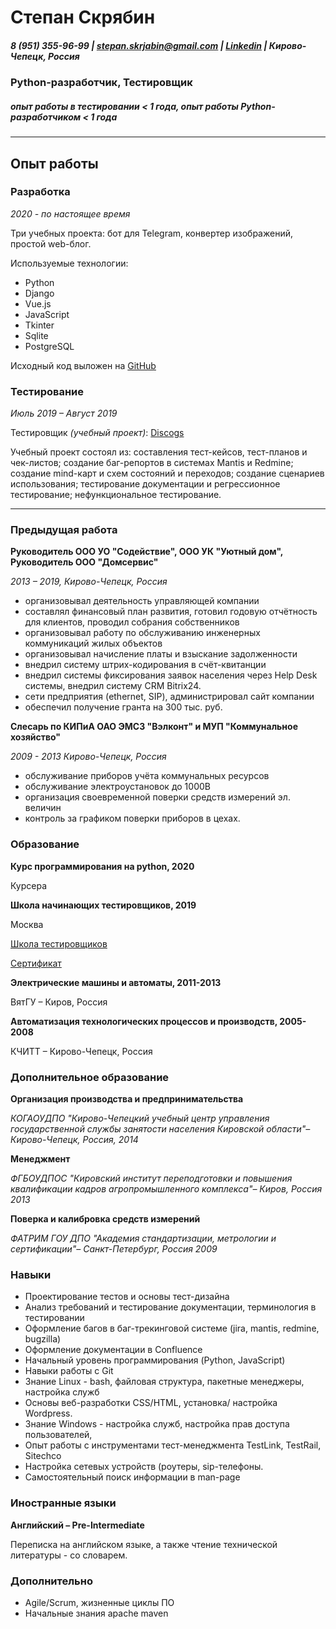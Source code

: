 
# Степан Скрябин #

##### 8 (951) 355-96-99 | <stepan.skrjabin@gmail.com> | [Linkedin](https://www.linkedin.com/in/stepan-skryabin) | Кирово-Чепецк, Россия #####

### Python-разработчик, Тестировщик ###

##### опыт работы в тестировании < 1 года, опыт работы Python-разработчиком < 1 года #####
________________________________________________________________________________________
## Опыт работы ##

### Разработка ###
*2020 - по настоящее время*

Три учебных проекта: бот для Telegram, конвертер изображений, простой web-блог.

Используемые технологии:
- Python
- Django
- Vue.js
- JavaScript
- Tkinter
- Sqlite
- PostgreSQL

Исходный код выложен на [GitHub](https://www.github.com/stepanskryabin)

### Тестирование ###
*Июль 2019 – Август 2019*

Тестировщик _(учебный проект)_: [Discogs](https://www.discogs.com)

Учебный проект состоял из: составления тест-кейсов, тест-планов и чек-листов; создание баг-репортов в системах Mantis и Redmine; создание mind-карт и схем состояний и переходов; создание сценариев использования; тестирование документации и регрессионное тестирование; нефункциональное тестирование.

-----------------------------------------------------------------------------------------------------------------

### Предыдущая работа ###

**Руководитель ООО УО "Содействие", ООО УК "Уютный дом", Руководитель ООО "Домсервис"**

*2013 – 2019, Кирово-Чепецк, Россия*

- организовывал деятельность управляющей компании
- составлял финансовый план развития, готовил годовую отчётность для клиентов, проводил собрания собственников
- организовывал работу по обслуживанию инженерных коммуникаций жилых объектов
- организовывал начисление платы и взыскание задолженности
- внедрил систему штрих-кодирования в счёт-квитанции
- внедрил системы фиксирования заявок населения через Help Desk системы, внедрил систему CRM Bitrix24.
- сети предприятия (ethernet, SIP), администрировал сайт компании
- обеспечил получение гранта на 300 тыс. руб.


**Слесарь по КИПиА ОАО ЭМСЗ "Вэлконт" и МУП "Коммунальное хозяйство"**

*2009 - 2013 Кирово-Чепецк, Россия*

- обслуживание приборов учёта коммунальных ресурсов
- обслуживание электроустановок до 1000В
- организация своевременной поверки средств измерений эл. величин
- контроль за графиком поверки приборов в цехах.

### Образование ###

**Курс программирования на python, 2020**

Курсера

**Школа начинающих тестировщиков, 2019**

Москва

[Школа тестировщиков](http://testbase.ru/learn/beginner)

[Сертификат](/certificate.pdf)


**Электрические машины и автоматы, 2011-2013**

ВятГУ – Киров, Россия


**Автоматизация технологических процессов и производств, 2005-2008**

КЧИТТ – Кирово-Чепецк, Россия


### Дополнительное образование ###
**Организация производства и предпринимательства**

*КОГАОУДПО "Кирово-Чепецкий учебный центр управления государственной службы занятости населения Кировской области"– Кирово-Чепецк, Россия, 2014*

**Менеджмент**

*ФГБОУДПОС "Кировский институт переподготовки и повышения квалификации кадров агропромышленного комплекса"– Киров, Россия 2013*

**Поверка и калибровка средств измерений**

*ФАТРИМ ГОУ ДПО "Академия стандартизации, метрологии и сертификации"– Санкт-Петербург, Россия 2009*


### Навыки ###
* Проектирование тестов и основы тест-дизайна
* Анализ требований и тестирование документации, терминология в тестировании
* Оформление багов в баг-трекинговой системе (jira, mantis, redmine, bugzilla)
* Оформление документации в Confluence
* Начальный уровень программирования (Python, JavaScript)
* Навыки работы с Git
* Знание Linux - bash, файловая структура, пакетные менеджеры, настройка служб
* Основы веб-разработки CSS/HTML, установка/ настройка Wordpress.
* Знание Windows - настройка служб, настройка прав доступа пользователей,
* Опыт работы с инструментами тест-менеджмента TestLink, TestRail, Sitechco
* Настройка сетевых устройств (роутеры, sip-телефоны.
* Самостоятельный поиск информации в man-page

### Иностранные языки ###

**Английский – Pre-Intermediate**

Переписка на английском языке, а также чтение технической литературы - со словарем.

### Дополнительно ###

* Agile/Scrum, жизненные циклы ПО
* Начальные знания apache maven
